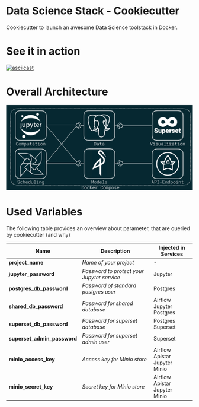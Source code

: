 # Data Science Stack - Cookiecutter
Cookiecutter to launch an awesome Data Science toolstack in Docker.

# See it in action
[![asciicast](https://asciinema.org/a/CcZ9duIdP0pBfZWxw5Nt1tFVZ.png)](https://asciinema.org/a/CcZ9duIdP0pBfZWxw5Nt1tFVZ)

# Overall Architecture
![architecture](./architecture.png)

# Used Variables
The following table provides an overview about parameter, that are queried by cookiecutter (and why)

| Name | Description | Injected in Services |
| --- | --- | --- | 
| **project_name** | *Name of your project* | - |
| **jupyter_password** | *Password to protect your Jupyter service* | Jupyter |
| **postgres_db_password** | *Password of standard postgres user* | Postgres |
| **shared_db_password** | *Password for shared database* | Airflow<br>Jupyter<br>Postgres |
| **superset_db_password** | *Password for superset database* | Postgres<br>Superset |
| **superset_admin_password** | *Password for superset admin user* | Superset |
| **minio_access_key** | *Access key for Minio store* | Airflow<br>Apistar<br>Jupyter<br>Minio |
| **minio_secret_key** | *Secret key for Minio store* | Airflow<br>Apistar<br>Jupyter<br>Minio |
